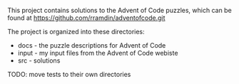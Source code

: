 This project contains solutions to the Advent of Code puzzles, which can be found at https://github.com/rramdin/adventofcode.git

The project is organized into these directories:
* docs - the puzzle descriptions for Advent of Code
* input - my input files from the Advent of Code webiste
* src - solutions

TODO: move tests to their own directories
